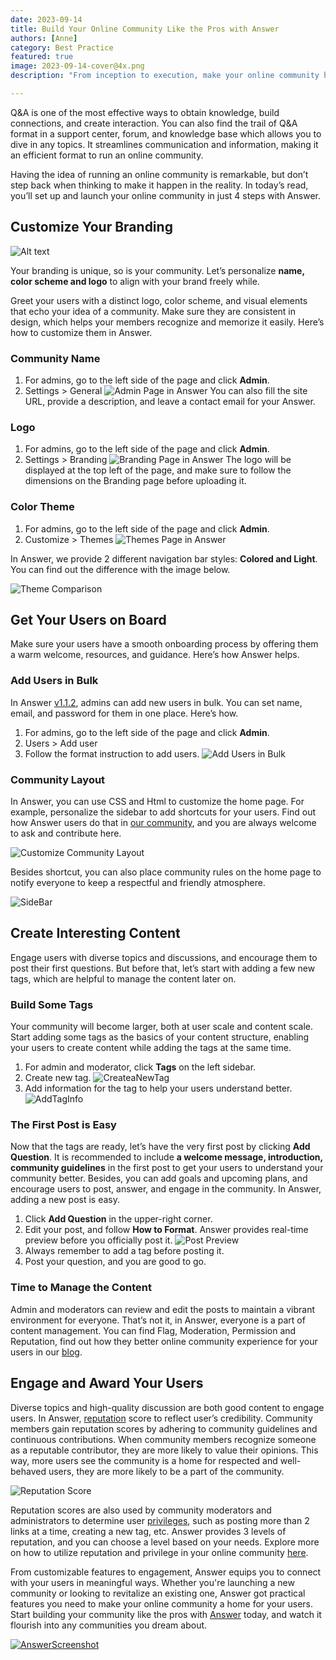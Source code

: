 ```yaml
---
date: 2023-09-14
title: Build Your Online Community Like the Pros with Answer
authors: [Anne]
category: Best Practice
featured: true
image: 2023-09-14-cover@4x.png
description: "From inception to execution, make your online community happen in 4 steps with Answer."

---
```


Q&A is one of the most effective ways to obtain knowledge, build connections, and create interaction. You can also find the trail of Q&A format in a support center, forum, and knowledge base which allows you to dive in any topics. It streamlines communication and information, making it an efficient format to run an online community.

Having the idea of running an online community is remarkable, but don’t step back when thinking to make it happen in the reality. In today’s read, you’ll set up and launch your online community in just 4 steps with Answer.

## Customize Your Branding

![Alt text](AnswerCommuties.png)

Your branding is unique, so is your community. Let’s personalize **name, color scheme and logo** to align with your brand freely while.

Greet your users with a distinct logo, color scheme, and visual elements that echo your idea of a community. Make sure they are consistent in design, which helps your members recognize and memorize it easily. Here’s how to customize them in Answer.

### Community Name

1. For admins, go to the left side of the page and click **Admin**.
2. Settings \> General
 ![Admin Page in Answer](CommunityName.png)
You can also fill the site URL, provide a description, and leave a contact email for your Answer.

### Logo

1. For admins, go to the left side of the page and click **Admin**.
2. Settings \> Branding
 ![Branding Page in Answer](Logo.png)
The logo will be displayed at the top left of the page, and make sure to follow the dimensions on the Branding page before uploading it.

### Color Theme

1. For admins, go to the left side of the page and click **Admin**.
2. Customize \> Themes
 ![Themes Page in Answer](ColorTheme1.png)

In Answer, we provide 2 different navigation bar styles: **Colored and Light**. You can find out the difference with the image below.

![Theme Comparison](ColorTheme.png)

## Get Your Users on Board

Make sure your users have a smooth onboarding process by offering them a warm welcome, resources, and guidance. Here’s how Answer helps.

### Add Users in Bulk

In Answer [v1.1.2](https://github.com/apache/incubator-answer/releases/tag/v1.1.2), admins can add new users in bulk. You can set name, email, and password for them in one place. Here’s how.

1. For admins, go to the left side of the page and click **Admin**.
2. Users > Add user
3. Follow the format instruction to add users.
    ![Add Users in Bulk](AddinBulk.png)

### Community Layout

In Answer, you can use CSS and Html to customize the home page. For example, personalize the sidebar to add shortcuts for your users. Find out how Answer users do that in [our community](https://meta.answer.dev/questions/D1xc/how-can-i-display-quick-links-in-the-side-nav), and you are always welcome to ask and contribute here.

![Customize Community Layout](CommunityLayout.png)

Besides shortcut, you can also place community rules on the home page to notify everyone to keep a respectful and friendly atmosphere.

![SideBar](SidebarRules.png)

## Create Interesting Content

Engage users with diverse topics and discussions, and encourage them to post their first questions. But before that, let’s start with adding a few new tags, which are helpful to manage the content later on.

### Build Some Tags

Your community will become larger, both at user scale and content scale. Start adding some tags as the basics of your content structure, enabling your users to create content while adding the tags at the same time.

1. For admin and moderator, click **Tags** on the left sidebar.
2. Create new tag.
 ![CreateaNewTag](CreateaNewTag.png)
3. Add information for the tag to help your users understand better.
 ![AddTagInfo](AddTagInfo.png)

### The First Post is Easy

Now that the tags are ready, let’s have the very first post by clicking **Add Question**. It is recommended to include **a welcome message, introduction, community guidelines** in the first post to get your users to understand your community better. Besides, you can add goals and upcoming plans, and encourage users to post, answer, and engage in the community. In Answer, adding a new post is easy.

1. Click **Add Question** in the upper-right corner.
2. Edit your post, and follow **How to Format**. Answer provides real-time preview before you officially post it.
 ![Post Preview](PostPreview.png)
3. Always remember to add a tag before posting it.
4. Post your question, and you are good to go.  

### Time to Manage the Content

Admin and moderators can review and edit the posts to maintain a vibrant environment for everyone. That’s not it, in Answer, everyone is a part of content management. You can find Flag, Moderation, Permission and Reputation, find out how they better online community experience for your users in our [blog](https://answer.apache.org/blog/how-to-manage-content-system-efficiently-with-answer).

## Engage and Award Your Users

Diverse topics and high-quality discussion are both good content to engage users. In Answer, [reputation](https://answer.apache.org/docs/recipes/contents/reputation) score to reflect user’s credibility. Community members gain reputation scores by adhering to community guidelines and continuous contributions. When community members recognize someone as a reputable contributor, they are more likely to value their opinions. This way, more users see the community is a home for respected and well-behaved users, they are more likely to be a part of the community.

![Reputation Score](ReputationScore.png)

Reputation scores are also used by community moderators and administrators to determine user [privileges](https://answer.apache.org/docs/recipes/contents/permission), such as posting more than 2 links at a time, creating a new tag, etc. Answer provides 3 levels of reputation, and you can choose a level based on your needs. Explore more on how to utilize reputation and privilege in your online community [here](https://answer.apache.org/blog/how-to-utilize-reputation-and-privilege-in-online-community/).

From customizable features to engagement, Answer equips you to connect with your users in meaningful ways. Whether you're launching a new community or looking to revitalize an existing one, Answer got practical features you need to make your online community a home for your users. Start building your community like the pros with [Answer](https://answer.apache.org/) today, and watch it flourish into any communities you dream about.

[![AnswerScreenshot](AnswerScreenshot.png)](https://answer.apache.org/)
